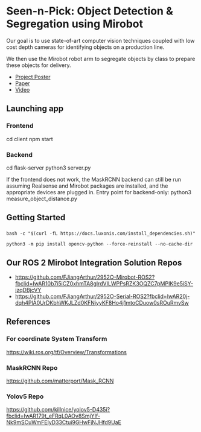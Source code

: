 # Seen-n-Pick: Object Detection & Segregation using Mirobot

Our goal is to use state-of-art computer vision techniques coupled with low cost depth cameras for identifying objects on a production line.

We then use the Mirobot robot arm to segregate objects by class to prepare these objects for delivery. 

 * [Project Poster](https://drive.google.com/file/d/1IhJ5JxWvTOD48baTFk1SDgBTMWksTkgd/view?usp=sharing)
 * [Paper](https://arxiv.org/abs/2011.12948)
 * [Video](https://drive.google.com/file/d/1t1JLBH4yuk6mLWVN-YUgFcyieSbIKyHM/view?usp=sharing)


## Launching app

### Frontend

cd client
npm start

### Backend

cd flask-server
python3 server.py


If the frontend does not work, the MaskRCNN backend can still be run assuming Realsense and Mirobot packages are installed, and the appropriate devices are plugged in.
Entry point for backend-only: python3 measure_object_distance.py

## Getting Started
### 
```shell
bash -c "$(curl -fL https://docs.luxonis.com/install_dependencies.sh)"
```
```shell 
python3 -m pip install opencv-python --force-reinstall --no-cache-dir
```

## Our ROS 2 Mirobot Integration Solution Repos

* https://github.com/FJiangArthur/2952O-Mirobot-ROS2?fbclid=IwAR10b7i5iCZ0xhmTA8glrdVILWPPsRZK3OQZC7pMPIK9e5iSY-jzqDBjcVY
* https://github.com/FJiangArthur/2952O-Serial-ROS2?fbclid=IwAR20j-dqh4PlA0UrDKbhWKJLZd0KFNiyyKF8Ho4j1mtoCDuow0sROuRmvSw


## References

### For coordinate System Transform

<https://wiki.ros.org/tf/Overview/Transformations>

### MaskRCNN Repo
https://github.com/matterport/Mask_RCNN

### Yolov5 Repo
https://github.com/killnice/yolov5-D435i?fbclid=IwAR179t_eFRqL0AOv8SmjYIf-Nk9mSCuWmFElyD33Ctui9GHwFjNJHfd9UaE

